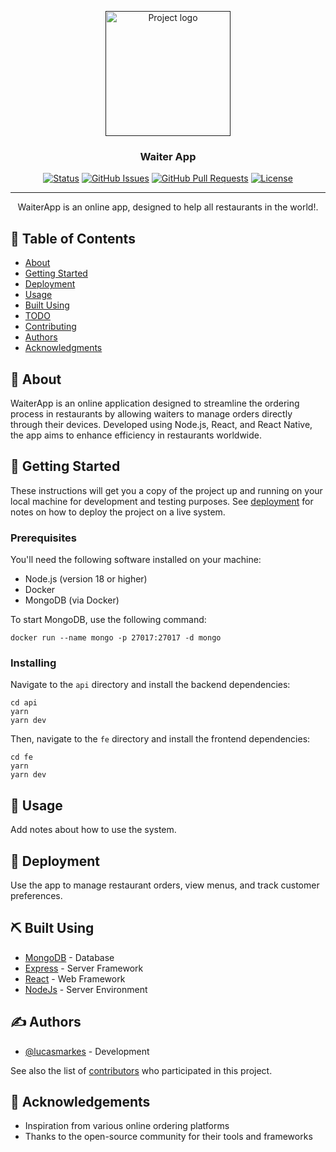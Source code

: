 <p align="center">
  <a href="" rel="noopener">
 <img width=200px height=200px src="https://i.imgur.com/6wj0hh6.jpg" alt="Project logo"></a>
</p>

<h3 align="center">Waiter App</h3>

<div align="center">

[![Status](https://img.shields.io/badge/status-active-success.svg)]()
[![GitHub Issues](https://img.shields.io/github/issues/kylelobo/The-Documentation-Compendium.svg)](https://github.com/kylelobo/The-Documentation-Compendium/issues)
[![GitHub Pull Requests](https://img.shields.io/github/issues-pr/kylelobo/The-Documentation-Compendium.svg)](https://github.com/kylelobo/The-Documentation-Compendium/pulls)
[![License](https://img.shields.io/badge/license-MIT-blue.svg)](/LICENSE)

</div>

---

<p align="center"> WaiterApp is an online app, designed to help all restaurants in the world!.
    <br> 
</p>

## 📝 Table of Contents

- [About](#about)
- [Getting Started](#getting_started)
- [Deployment](#deployment)
- [Usage](#usage)
- [Built Using](#built_using)
- [TODO](../TODO.md)
- [Contributing](../CONTRIBUTING.md)
- [Authors](#authors)
- [Acknowledgments](#acknowledgement)

## 🧐 About <a name = "about"></a>

WaiterApp is an online application designed to streamline the ordering process in restaurants by allowing waiters to manage orders directly through their devices. Developed using Node.js, React, and React Native, the app aims to enhance efficiency in restaurants worldwide.

## 🏁 Getting Started <a name = "getting_started"></a>

These instructions will get you a copy of the project up and running on your local machine for development and testing purposes. See [deployment](#deployment) for notes on how to deploy the project on a live system.

### Prerequisites

You'll need the following software installed on your machine:

- Node.js (version 18 or higher)
- Docker
- MongoDB (via Docker)

To start MongoDB, use the following command:

```
docker run --name mongo -p 27017:27017 -d mongo
```

### Installing

Navigate to the `api` directory and install the backend dependencies:

```
cd api
yarn
yarn dev
```

Then, navigate to the `fe` directory and install the frontend dependencies:

```
cd fe
yarn
yarn dev
```

## 🎈 Usage <a name="usage"></a>

Add notes about how to use the system.

## 🚀 Deployment <a name = "deployment"></a>

Use the app to manage restaurant orders, view menus, and track customer preferences.

## ⛏️ Built Using <a name = "built_using"></a>

- [MongoDB](https://www.mongodb.com/) - Database
- [Express](https://expressjs.com/) - Server Framework
- [React](https://vitejs.dev/) - Web Framework
- [NodeJs](https://nodejs.org/en/) - Server Environment

## ✍️ Authors <a name = "authors"></a>

- [@lucasmarkes](https://github.com/lucasmarkes) - Development

See also the list of [contributors](https://github.com/lucasmarkes/waiter-app/contributors) who participated in this project.

## 🎉 Acknowledgements <a name = "acknowledgement"></a>

- Inspiration from various online ordering platforms
- Thanks to the open-source community for their tools and frameworks
